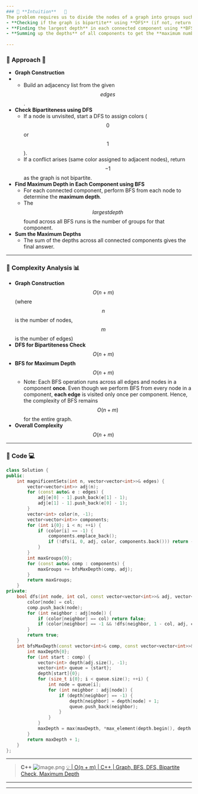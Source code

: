 ```yaml
---
### 🔹 **Intuition**   🧩
The problem requires us to divide the nodes of a graph into groups such that adjacent nodes belong to consecutive groups. This hints at a **bipartite graph** structure where nodes must be assigned alternating colors (0 and 1). If the graph contains **odd-length cycles**, it is impossible to divide the nodes as required.   
- **Checking if the graph is bipartite** using **DFS** (if not, return $$-1$$).  
- **Finding the largest depth** in each connected component using **BFS**.  
- **Summing up the depths** of all components to get the **maximum number of groups**.
  
---
```

### 🔹 **Approach**   🎯

- **Graph Construction**
- 
   - Build an adjacency list from the given $$edges$$.  
- **Check Bipartiteness using DFS**  
   - If a node is unvisited, start a DFS to assign colors ($$0$$ or $$1$$).  
   - If a conflict arises (same color assigned to adjacent nodes), return $$-1$$ as the graph is not bipartite.  
- **Find Maximum Depth in Each Component using BFS**  
   - For each connected component, perform BFS from each node to determine the **maximum depth**.  
   - The $$largest depth$$ found across all BFS runs is the number of groups for that component.  
- **Sum the Maximum Depths**  
   - The sum of the depths across all connected components gives the final answer.

---



### 🔹 **Complexity Analysis**  📊

- **Graph Construction** $$O(n + m)$$ (where $$n$$ is the number of nodes, $$m$$ is the number of edges)
- **DFS for Bipartiteness Check** $$O(n + m)$$  
- **BFS for Maximum Depth** $$O(n + m)$$  
  - Note: Each BFS operation runs across all edges and nodes in a component **once**. Even though we perform BFS from every node in a component, **each edge** is visited only once per component. Hence, the complexity of BFS remains $$O(n + m)$$ for the entire graph.
- **Overall Complexity** $$O(n + m)$$  
---

### 🔹 **Code**  💻

```cpp []
class Solution {
public:
    int magnificentSets(int n, vector<vector<int>>& edges) {
        vector<vector<int>> adj(n);
        for (const auto& e : edges) {
            adj[e[0] - 1].push_back(e[1] - 1);
            adj[e[1] - 1].push_back(e[0] - 1);
        }
        vector<int> color(n, -1);
        vector<vector<int>> components;
        for (int i{0}; i < n; ++i) {
            if (color[i] == -1) {
                components.emplace_back();
                if (!dfs(i, 0, adj, color, components.back())) return -1;
            }
        }
        int maxGroups{0};
        for (const auto& comp : components) {
            maxGroups += bfsMaxDepth(comp, adj);
        }
        return maxGroups;
    }
private:
    bool dfs(int node, int col, const vector<vector<int>>& adj, vector<int>& color, vector<int>& comp) {
        color[node] = col;
        comp.push_back(node);
        for (int neighbor : adj[node]) {
            if (color[neighbor] == col) return false;
            if (color[neighbor] == -1 && !dfs(neighbor, 1 - col, adj, color, comp)) return false;
        }
        return true;
    }
    int bfsMaxDepth(const vector<int>& comp, const vector<vector<int>>& adj) {
        int maxDepth{0};
        for (int start : comp) {
            vector<int> depth(adj.size(), -1);
            vector<int> queue = {start};
            depth[start]{0};
            for (size_t i{0}; i < queue.size(); ++i) {
                int node = queue[i];
                for (int neighbor : adj[node]) {
                    if (depth[neighbor] == -1) {
                        depth[neighbor] = depth[node] + 1;
                        queue.push_back(neighbor);
                    }
                }
            }
            maxDepth = max(maxDepth, *max_element(depth.begin(), depth.end()));
        }
        return maxDepth + 1;
    }
};
```
---
> **C++**
> ![image.png](https://assets.leetcode.com/users/images/0e794f9c-8c47-4eb2-90e5-56a3e63e8be0_1738197645.6182022.png)
[💡 | O(n + m) | C++ | Graph, BFS, DFS, Bipartite Check, Maximum Depth](https://leetcode.com/problems/divide-nodes-into-the-maximum-number-of-groups/solutions/6346238/on-m-c-graph-bfs-dfs-by-user4612mw-1o05)

---
---






















































